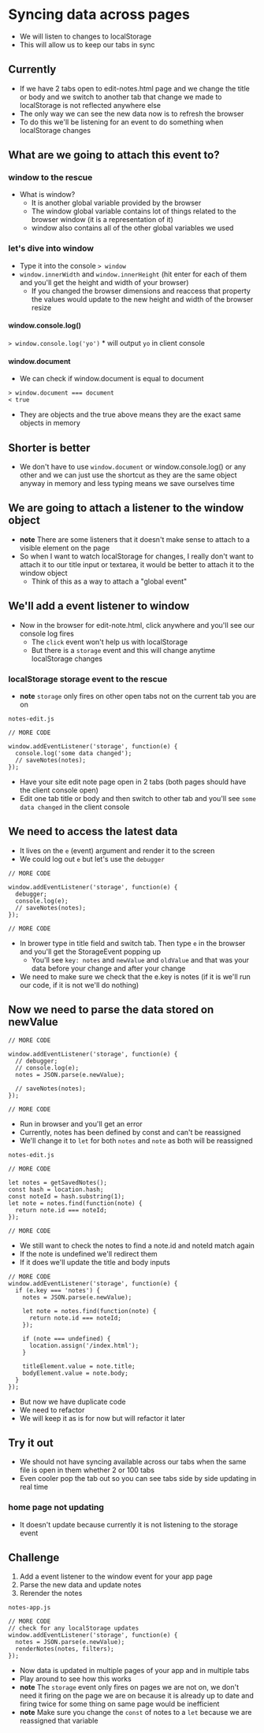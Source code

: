 # Syncing data across pages
* We will listen to changes to localStorage
* This will allow us to keep our tabs in sync

## Currently
* If we have 2 tabs open to edit-notes.html page and we change the title or body and we switch to another tab that change we made to localStorage is not reflected anywhere else
* The only way we can see the new data now is to refresh the browser
* To do this we'll be listening for an event to do something when localStorage changes

## What are we going to attach this event to?
### window to the rescue
* What is window?
    - It is another global variable provided by the browser
    - The window global variable contains lot of things related to the browser window (it is a representation of it)
    - window also contains all of the other global variables we used

### let's dive into window
* Type it into the console `> window`
* `window.innerWidth` and `window.innerHeight` (hit enter for each of them and you'll get the height and width of your browser)
    - If you changed the browser dimensions and reaccess that property the values would update to the new height and width of the browser resize

#### window.console.log()
`> window.console.log('yo')` * will output `yo` in client console

#### window.document
* We can check if window.document is equal to document

```
> window.document === document
< true
```

* They are objects and the true above means they are the exact same objects in memory

## Shorter is better
* We don't have to use `window.document` or window.console.log() or any other and we can just use the shortcut as they are the same object anyway in memory and less typing means we save ourselves time

## We are going to attach a listener to the window object
* **note** There are some listeners that it doesn't make sense to attach to a visible element on the page
* So when I want to watch localStorage for changes, I really don't want to attach it to our title input or textarea, it would be better to attach it to the window object
    - Think of this as a way to attach a "global event"

## We'll add a event listener to window
* Now in the browser for edit-note.html, click anywhere and you'll see our console log fires
    * The `click` event won't help us with localStorage
    * But there is a `storage` event and this will change anytime localStorage changes

### localStorage storage event to the rescue
* **note** `storage` only fires on other open tabs not on the current tab you are on

`notes-edit.js`

```
// MORE CODE

window.addEventListener('storage', function(e) {
  console.log('some data changed');
  // saveNotes(notes);
});
```

* Have your site edit note page open in 2 tabs (both pages should have the client console open)
* Edit one tab title or body and then switch to other tab and you'll see `some data changed` in the client console

## We need to access the latest data
* It lives on the `e` (event) argument and render it to the screen
* We could log out `e` but let's use the `debugger`

```
// MORE CODE

window.addEventListener('storage', function(e) {
  debugger;
  console.log(e);
  // saveNotes(notes);
});

// MORE CODE
```

* In brower type in title field and switch tab. Then type `e` in the browser and you'll get the StorageEvent popping up
    - You'll see `key: notes` and `newValue` and `oldValue` and that was your data before your change and after your change
* We need to make sure we check that the e.key is notes (if it is we'll run our code, if it is not we'll do nothing)

## Now we need to parse the data stored on newValue
```
// MORE CODE

window.addEventListener('storage', function(e) {
  // debugger;
  // console.log(e);
  notes = JSON.parse(e.newValue);

  // saveNotes(notes);
});

// MORE CODE
```

* Run in browser and you'll get an error
* Currently, notes has been defined by const and can't be reassigned
* We'll change it to `let` for both `notes` and `note` as both will be reassigned

`notes-edit.js`

```
// MORE CODE

let notes = getSavedNotes();
const hash = location.hash;
const noteId = hash.substring(1);
let note = notes.find(function(note) {
  return note.id === noteId;
});

// MORE CODE
```

* We still want to check the notes to find a note.id and noteId match again
* If the note is undefined we'll redirect them
* If it does we'll update the title and body inputs

```
// MORE CODE
window.addEventListener('storage', function(e) {
  if (e.key === 'notes') {
    notes = JSON.parse(e.newValue);

    let note = notes.find(function(note) {
      return note.id === noteId;
    });

    if (note === undefined) {
      location.assign('/index.html');
    }

    titleElement.value = note.title;
    bodyElement.value = note.body;
  }
});
```

* But now we have duplicate code
* We need to refactor
* We will keep it as is for now but will refactor it later

## Try it out
* We should not have syncing available across our tabs when the same file is open in them whether 2 or 100 tabs
* Even cooler pop the tab out so you can see tabs side by side updating in real time

### home page not updating
* It doesn't update because currently it is not listening to the storage event

## Challenge
1. Add a event listener to the window event for your app page
2. Parse the new data and update notes
3. Rerender the notes

`notes-app.js`

```
// MORE CODE
// check for any localStorage updates
window.addEventListener('storage', function(e) {
  notes = JSON.parse(e.newValue);
  renderNotes(notes, filters);
});
```

* Now data is updated in multiple pages of your app and in multiple tabs
* Play around to see how this works
* **note** The `storage` event only fires on pages we are not on, we don't need it firing on the page we are on because it is already up to date and firing twice for some thing on same page would be inefficient
* **note** Make sure you change the `const` of notes to a `let` because we are reassigned that variable

